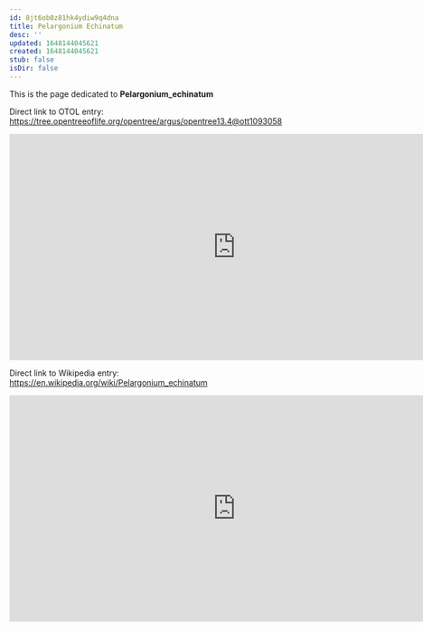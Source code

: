 ```yaml
---
id: 8jt6ob0z81hk4ydiw9q4dna
title: Pelargonium Echinatum
desc: ''
updated: 1648144045621
created: 1648144045621
stub: false
isDir: false
---
```

This is the page dedicated to **Pelargonium_echinatum**


Direct link to OTOL entry: https://tree.opentreeoflife.org/opentree/argus/opentree13.4@ott1093058



<html>
    <body>
    <iframe src="https://tree.opentreeoflife.org/opentree/argus/opentree13.4@ott1093058"
    width="800" height="400" frameborder="0" allowfullscreen> </iframe>
    </body>
</html>
    


Direct link to Wikipedia entry: https://en.wikipedia.org/wiki/Pelargonium_echinatum



<html>
    <body>
    <iframe src="https://en.wikipedia.org/wiki/Pelargonium_echinatum"
    width="800" height="400" frameborder="0" allowfullscreen> </iframe>
    </body>
</html>
    
